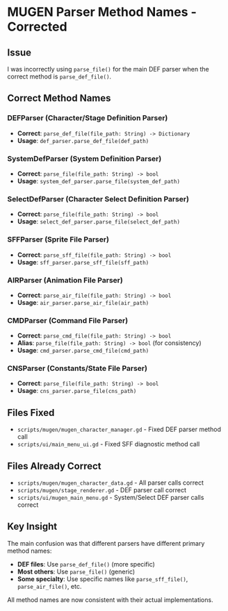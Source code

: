 # MUGEN Parser Method Names - Corrected

## Issue
I was incorrectly using `parse_file()` for the main DEF parser when the correct method is `parse_def_file()`.

## Correct Method Names

### DEFParser (Character/Stage Definition Parser)
- **Correct**: `parse_def_file(file_path: String) -> Dictionary`
- **Usage**: `def_parser.parse_def_file(def_path)`

### SystemDefParser (System Definition Parser)
- **Correct**: `parse_file(file_path: String) -> bool`
- **Usage**: `system_def_parser.parse_file(system_def_path)`

### SelectDefParser (Character Select Definition Parser)
- **Correct**: `parse_file(file_path: String) -> bool`
- **Usage**: `select_def_parser.parse_file(select_def_path)`

### SFFParser (Sprite File Parser)
- **Correct**: `parse_sff_file(file_path: String) -> bool`
- **Usage**: `sff_parser.parse_sff_file(sff_path)`

### AIRParser (Animation File Parser)
- **Correct**: `parse_air_file(file_path: String) -> bool`
- **Usage**: `air_parser.parse_air_file(air_path)`

### CMDParser (Command File Parser)
- **Correct**: `parse_cmd_file(file_path: String) -> bool`
- **Alias**: `parse_file(file_path: String) -> bool` (for consistency)
- **Usage**: `cmd_parser.parse_cmd_file(cmd_path)`

### CNSParser (Constants/State File Parser)
- **Correct**: `parse_file(file_path: String) -> bool`
- **Usage**: `cns_parser.parse_file(cns_path)`

## Files Fixed
- `scripts/mugen/mugen_character_manager.gd` - Fixed DEF parser method call
- `scripts/ui/main_menu_ui.gd` - Fixed SFF diagnostic method call

## Files Already Correct
- `scripts/mugen/mugen_character_data.gd` - All parser calls correct
- `scripts/mugen/stage_renderer.gd` - DEF parser call correct
- `scripts/ui/mugen_main_menu.gd` - System/Select DEF parser calls correct

## Key Insight
The main confusion was that different parsers have different primary method names:
- **DEF files**: Use `parse_def_file()` (more specific)
- **Most others**: Use `parse_file()` (generic)
- **Some specialty**: Use specific names like `parse_sff_file()`, `parse_air_file()`, etc.

All method names are now consistent with their actual implementations.

